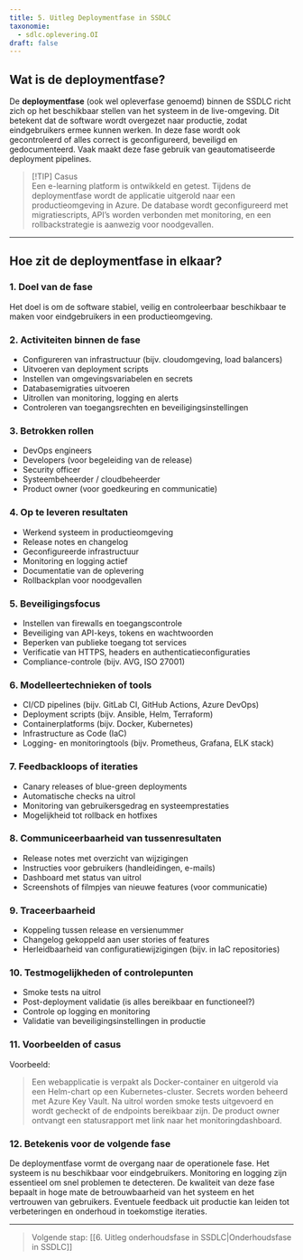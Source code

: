 ```yaml
---
title: 5. Uitleg Deploymentfase in SSDLC
taxonomie:
  - sdlc.oplevering.OI
draft: false
---
```


## Wat is de deploymentfase?

De **deploymentfase** (ook wel opleverfase genoemd) binnen de SSDLC richt zich op het beschikbaar stellen van het systeem in de live-omgeving. Dit betekent dat de software wordt overgezet naar productie, zodat eindgebruikers ermee kunnen werken. In deze fase wordt ook gecontroleerd of alles correct is geconfigureerd, beveiligd en gedocumenteerd. Vaak maakt deze fase gebruik van geautomatiseerde deployment pipelines.

> [!TIP] Casus  
> Een e-learning platform is ontwikkeld en getest. Tijdens de deploymentfase wordt de applicatie uitgerold naar een productieomgeving in Azure. De database wordt geconfigureerd met migratiescripts, API’s worden verbonden met monitoring, en een rollbackstrategie is aanwezig voor noodgevallen.

---

## Hoe zit de deploymentfase in elkaar?

### 1. Doel van de fase  
Het doel is om de software stabiel, veilig en controleerbaar beschikbaar te maken voor eindgebruikers in een productieomgeving.

### 2. Activiteiten binnen de fase  
- Configureren van infrastructuur (bijv. cloudomgeving, load balancers)  
- Uitvoeren van deployment scripts  
- Instellen van omgevingsvariabelen en secrets  
- Databasemigraties uitvoeren  
- Uitrollen van monitoring, logging en alerts  
- Controleren van toegangsrechten en beveiligingsinstellingen

### 3. Betrokken rollen  
- DevOps engineers  
- Developers (voor begeleiding van de release)  
- Security officer  
- Systeembeheerder / cloudbeheerder  
- Product owner (voor goedkeuring en communicatie)

### 4. Op te leveren resultaten  
- Werkend systeem in productieomgeving  
- Release notes en changelog  
- Geconfigureerde infrastructuur  
- Monitoring en logging actief  
- Documentatie van de oplevering  
- Rollbackplan voor noodgevallen

### 5. Beveiligingsfocus  
- Instellen van firewalls en toegangscontrole  
- Beveiliging van API-keys, tokens en wachtwoorden  
- Beperken van publieke toegang tot services  
- Verificatie van HTTPS, headers en authenticatieconfiguraties  
- Compliance-controle (bijv. AVG, ISO 27001)

### 6. Modelleertechnieken of tools  
- CI/CD pipelines (bijv. GitLab CI, GitHub Actions, Azure DevOps)  
- Deployment scripts (bijv. Ansible, Helm, Terraform)  
- Containerplatforms (bijv. Docker, Kubernetes)  
- Infrastructure as Code (IaC)  
- Logging- en monitoringtools (bijv. Prometheus, Grafana, ELK stack)

### 7. Feedbackloops of iteraties  
- Canary releases of blue-green deployments  
- Automatische checks na uitrol  
- Monitoring van gebruikersgedrag en systeemprestaties  
- Mogelijkheid tot rollback en hotfixes

### 8. Communiceerbaarheid van tussenresultaten  
- Release notes met overzicht van wijzigingen  
- Instructies voor gebruikers (handleidingen, e-mails)  
- Dashboard met status van uitrol  
- Screenshots of filmpjes van nieuwe features (voor communicatie)

### 9. Traceerbaarheid  
- Koppeling tussen release en versienummer  
- Changelog gekoppeld aan user stories of features  
- Herleidbaarheid van configuratiewijzigingen (bijv. in IaC repositories)

### 10. Testmogelijkheden of controlepunten  
- Smoke tests na uitrol  
- Post-deployment validatie (is alles bereikbaar en functioneel?)  
- Controle op logging en monitoring  
- Validatie van beveiligingsinstellingen in productie

### 11. Voorbeelden of casus  
Voorbeeld:  
> Een webapplicatie is verpakt als Docker-container en uitgerold via een Helm-chart op een Kubernetes-cluster. Secrets worden beheerd met Azure Key Vault. Na uitrol worden smoke tests uitgevoerd en wordt gecheckt of de endpoints bereikbaar zijn. De product owner ontvangt een statusrapport met link naar het monitoringdashboard.

### 12. Betekenis voor de volgende fase  
De deploymentfase vormt de overgang naar de operationele fase. Het systeem is nu beschikbaar voor eindgebruikers. Monitoring en logging zijn essentieel om snel problemen te detecteren. De kwaliteit van deze fase bepaalt in hoge mate de betrouwbaarheid van het systeem en het vertrouwen van gebruikers. Eventuele feedback uit productie kan leiden tot verbeteringen en onderhoud in toekomstige iteraties.

---

> Volgende stap: [[6. Uitleg onderhoudsfase in SSDLC|Onderhoudsfase in SSDLC]]